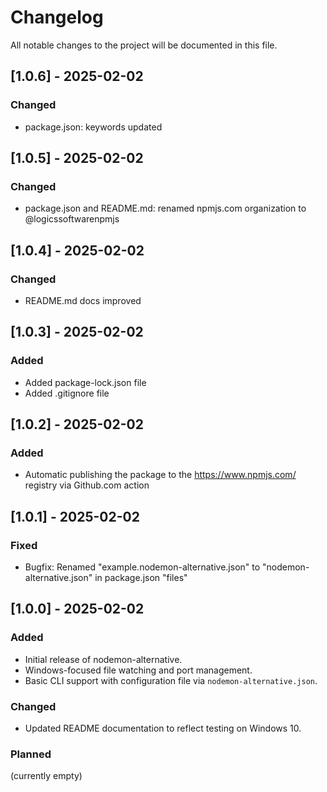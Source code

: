 # Changelog

All notable changes to the project will be documented in this file.

## [1.0.6] - 2025-02-02
### Changed
- package.json: keywords updated

## [1.0.5] - 2025-02-02
### Changed
- package.json and README.md: renamed npmjs.com organization to @logicssoftwarenpmjs

## [1.0.4] - 2025-02-02
### Changed
- README.md docs improved

## [1.0.3] - 2025-02-02
### Added
- Added package-lock.json file
- Added .gitignore file

## [1.0.2] - 2025-02-02
### Added
- Automatic publishing the package to the https://www.npmjs.com/ registry via Github.com action

## [1.0.1] - 2025-02-02
### Fixed
- Bugfix: Renamed "example.nodemon-alternative.json" to "nodemon-alternative.json" in package.json "files"

## [1.0.0] - 2025-02-02
### Added
- Initial release of nodemon-alternative.
- Windows-focused file watching and port management.
- Basic CLI support with configuration file via `nodemon-alternative.json`.

### Changed
- Updated README documentation to reflect testing on Windows 10.

### Planned
(currently empty)